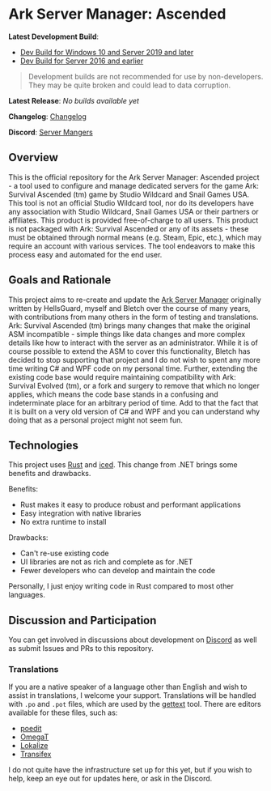 # Ark Server Manager: Ascended

**Latest Development Build**: 
* [Dev Build for Windows 10 and Server 2019 and later](https://arkservermanager.s3.us-west-2.amazonaws.com/asma/release/latest-dev.zip)
* [Dev Build for Server 2016 and earlier](https://arkservermanager.s3.us-west-2.amazonaws.com/asma/release/latest-dev.win2016.zip)
> Development builds are not recommended for use by non-developers. They may be quite broken and could lead to data corruption.

**Latest Release**: *No builds available yet*

**Changelog**: [Changelog](https://github.com/ChronosWS/asma/tree/master/asma/CHANGELOG.md)

**Discord**: [Server Mangers](https://discord.gg/aY6erNcXef)

## Overview

This is the official repository for the Ark Server Manager: Ascended project - a tool used to configure and manage dedicated servers for the game Ark: Survival Ascended (tm) game by Studio Wildcard and Snail Games USA.  This tool is not an official Studio Wildcard tool, nor do its developers have any association with Studio Wildcard, Snail Games USA or their partners or affiliates. This product is provided free-of-charge to all users. This product is not packaged with Ark: Survival Ascended or any of its assets - these must be obtained through normal means (e.g. Steam, Epic, etc.), which may require an account with various services. The tool endeavors to make this process easy and automated for the end user.

## Goals and Rationale

This project aims to re-create and update the [Ark Server Manager](https://github.com/Bletch1971/ServerManagers/tree/source) originally written by HellsGuard, myself and Bletch over the course of many years, with contributions from many others in the form of testing and translations. Ark: Survival Ascended (tm) brings many changes that make the original ASM incompatible - simple things like data changes and more complex details like how to interact with the server as an administrator. While it is of course possible to extend the ASM to cover this functionality, Bletch has decided to stop supporting that project and I do not wish to spent any more time writing C# and WPF code on my personal time. Further, extending the existing code base would require maintaining compatibility with Ark: Survival Evolved (tm), or a fork and surgery to remove that which no longer applies, which means the code base stands in a confusing and indeterminate place for an arbitrary period of time. Add to that the fact that it is built on a very old version of C# and WPF and you can understand why doing that as a personal project might not seem fun.

## Technologies

This project uses [Rust](https://www.rust-lang.org/) and [iced](https://docs.rs/iced/0.10.0/iced/). This change from .NET brings some benefits and drawbacks.

Benefits:
* Rust makes it easy to produce robust and performant applications
* Easy integration with native libraries
* No extra runtime to install

Drawbacks:
* Can't re-use existing code
* UI libraries are not as rich and complete as for .NET
* Fewer developers who can develop and maintain the code

Personally, I just enjoy writing code in Rust compared to most other languages.

## Discussion and Participation

You can get involved in discussions about development on [Discord](https://discord.gg/aY6erNcXef) as well as submit Issues and PRs to this repository.

### Translations

If you are a native speaker of a language other than English and wish to assist in translations, I welcome your support. Translations will be handled with `.po` and `.pot` files, which are used by the [gettext](https://www.gnu.org/software/gettext/) tool.  There are editors available for these files, such as:

* [poedit](https://poedit.net/)
* [OmegaT](https://omegat.org/)
* [Lokalize](https://userbase.kde.org/Lokalize)
* [Transifex](https://www.transifex.com/)

I do not quite have the infrastructure set up for this yet, but if you wish to help, keep an eye out for updates here, or ask in the Discord.